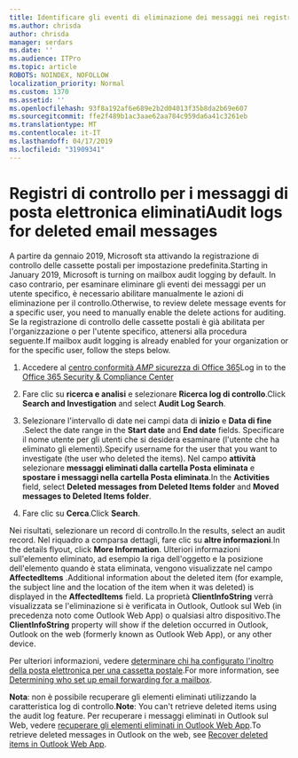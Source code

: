 ```yaml
---
title: Identificare gli eventi di eliminazione dei messaggi nei registri di controllo
ms.author: chrisda
author: chrisda
manager: serdars
ms.date: ''
ms.audience: ITPro
ms.topic: article
ROBOTS: NOINDEX, NOFOLLOW
localization_priority: Normal
ms.custom: 1370
ms.assetid: ''
ms.openlocfilehash: 93f8a192af6e689e2b2d04013f35b8da2b69e607
ms.sourcegitcommit: ffe2f489b1ac3aae62aa784c959da6a41c3261eb
ms.translationtype: MT
ms.contentlocale: it-IT
ms.lasthandoff: 04/17/2019
ms.locfileid: "31909341"
---
```

# <a name="audit-logs-for-deleted-email-messages"></a><span data-ttu-id="7514f-102">Registri di controllo per i messaggi di posta elettronica eliminati</span><span class="sxs-lookup"><span data-stu-id="7514f-102">Audit logs for deleted email messages</span></span>

<span data-ttu-id="7514f-103">A partire da gennaio 2019, Microsoft sta attivando la registrazione di controllo delle cassette postali per impostazione predefinita.</span><span class="sxs-lookup"><span data-stu-id="7514f-103">Starting in January 2019, Microsoft is turning on mailbox audit logging by default.</span></span> <span data-ttu-id="7514f-104">In caso contrario, per esaminare eliminare gli eventi dei messaggi per un utente specifico, è necessario abilitare manualmente le azioni di eliminazione per il controllo.</span><span class="sxs-lookup"><span data-stu-id="7514f-104">Otherwise, to review delete message events for a specific user, you need to manually enable the delete actions for auditing.</span></span> <span data-ttu-id="7514f-105">Se la registrazione di controllo delle cassette postali è già abilitata per l'organizzazione o per l'utente specifico, attenersi alla procedura seguente.</span><span class="sxs-lookup"><span data-stu-id="7514f-105">If mailbox audit logging is already enabled for your organization or for the specific user, follow the steps below.</span></span>

1. <span data-ttu-id="7514f-106">Accedere al [centro conformità _AMP_ sicurezza di Office 365](https://protection.office.com/)</span><span class="sxs-lookup"><span data-stu-id="7514f-106">Log in to the [Office 365 Security & Compliance Center](https://protection.office.com/)</span></span>

2. <span data-ttu-id="7514f-107">Fare clic su **ricerca e analisi** e selezionare **Ricerca log di controllo**.</span><span class="sxs-lookup"><span data-stu-id="7514f-107">Click **Search and Investigation** and select **Audit Log Search**.</span></span>

3. <span data-ttu-id="7514f-108">Selezionare l'intervallo di date nei campi data di **inizio** e **Data di fine** .</span><span class="sxs-lookup"><span data-stu-id="7514f-108">Select the date range in the **Start date** and **End date** fields.</span></span> <span data-ttu-id="7514f-109">Specificare il nome utente per gli utenti che si desidera esaminare (l'utente che ha eliminato gli elementi).</span><span class="sxs-lookup"><span data-stu-id="7514f-109">Specify username for the user that you want to investigate (the user who deleted the items).</span></span> <span data-ttu-id="7514f-110">Nel campo **attività** selezionare **messaggi eliminati dalla cartella Posta eliminata** e **spostare i messaggi nella cartella Posta eliminata**.</span><span class="sxs-lookup"><span data-stu-id="7514f-110">In the **Activities** field, select **Deleted messages from Deleted Items folder** and **Moved messages to Deleted Items folder**.</span></span>

4. <span data-ttu-id="7514f-111">Fare clic su **Cerca**.</span><span class="sxs-lookup"><span data-stu-id="7514f-111">Click **Search**.</span></span>

<span data-ttu-id="7514f-112">Nei risultati, selezionare un record di controllo.</span><span class="sxs-lookup"><span data-stu-id="7514f-112">In the results, select an audit record.</span></span> <span data-ttu-id="7514f-113">Nel riquadro a comparsa dettagli, fare clic su **altre informazioni**.</span><span class="sxs-lookup"><span data-stu-id="7514f-113">In the details flyout, click **More Information**.</span></span> <span data-ttu-id="7514f-114">Ulteriori informazioni sull'elemento eliminato, ad esempio la riga dell'oggetto e la posizione dell'elemento quando è stata eliminata, vengono visualizzate nel campo **AffectedItems** .</span><span class="sxs-lookup"><span data-stu-id="7514f-114">Additional information about the deleted item (for example, the subject line and the location of the item when it was deleted) is displayed in the **AffectedItems** field.</span></span> <span data-ttu-id="7514f-115">La proprietà **ClientInfoString** verrà visualizzata se l'eliminazione si è verificata in Outlook, Outlook sul Web (in precedenza noto come Outlook Web App) o qualsiasi altro dispositivo.</span><span class="sxs-lookup"><span data-stu-id="7514f-115">The **ClientInfoString** property will show if the deletion occurred in Outlook, Outlook on the web (formerly known as Outlook Web App), or any other device.</span></span>

<span data-ttu-id="7514f-116">Per ulteriori informazioni, vedere [determinare chi ha configurato l'inoltro della posta elettronica per una cassetta postale](https://docs.microsoft.com/office365/securitycompliance/auditing-troubleshooting-scenarios#determining-if-a-user-deleted-email-items).</span><span class="sxs-lookup"><span data-stu-id="7514f-116">For more information, see [Determining who set up email forwarding for a mailbox](https://docs.microsoft.com/office365/securitycompliance/auditing-troubleshooting-scenarios#determining-if-a-user-deleted-email-items).</span></span>

<span data-ttu-id="7514f-117">**Nota**: non è possibile recuperare gli elementi eliminati utilizzando la caratteristica log di controllo.</span><span class="sxs-lookup"><span data-stu-id="7514f-117">**Note**: You can't retrieve deleted items using the audit log feature.</span></span> <span data-ttu-id="7514f-118">Per recuperare i messaggi eliminati in Outlook sul Web, vedere [recuperare gli elementi eliminati in Outlook Web App](https://support.office.com/article/C3D8FC15-EEEF-4F1C-81DF-E27964B7EDD4).</span><span class="sxs-lookup"><span data-stu-id="7514f-118">To retrieve deleted messages in Outlook on the web, see [Recover deleted items in Outlook Web App](https://support.office.com/article/C3D8FC15-EEEF-4F1C-81DF-E27964B7EDD4).</span></span>
